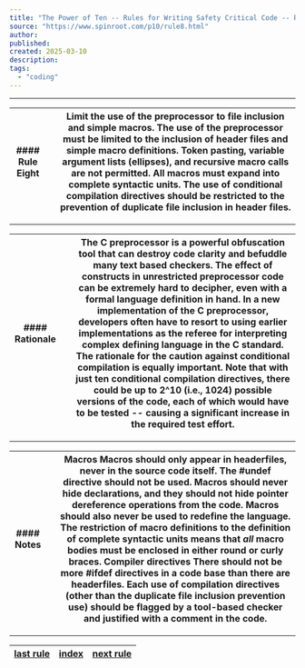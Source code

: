 ```yaml
---
title: "The Power of Ten -- Rules for Writing Safety Critical Code -- Rule Eight"
source: "https://www.spinroot.com/p10/rule8.html"
author:
published:
created: 2025-03-10
description:
tags:
  - "coding"
---
```

---

| #### Rule Eight |  | Limit the use of the preprocessor to file inclusion and simple macros.  The use of the preprocessor must be limited to the inclusion of header files and simple macro definitions. Token pasting, variable argument lists (ellipses), and recursive macro calls are not permitted.   All macros must expand into complete syntactic units.   The use of conditional compilation directives should be restricted to the prevention of duplicate file inclusion in header files. |
| --- | --- | --- |

---

| #### Rationale |  | The C preprocessor is a powerful obfuscation tool that can destroy code clarity and befuddle many text based checkers. The effect of constructs in unrestricted preprocessor code can be extremely hard to decipher, even with a formal language definition in hand. In a new implementation of the C preprocessor, developers often have to resort to using earlier implementations as the referee for interpreting complex defining language in the C standard. The rationale for the caution against conditional compilation is equally important. Note that with just ten conditional compilation directives, there could be up to 2^10 (i.e., 1024) possible versions of the code, each of which would have to be tested -- causing a significant increase in the required test effort. |
| --- | --- | --- |

---

| #### Notes |  | **Macros** Macros should only appear in headerfiles, never in the source code itself. The #undef directive should not be used. Macros should never hide declarations, and they should not hide pointer dereference operations from the code. Macros should also never be used to redefine the language.  The restriction of macro definitions to the definition of complete syntactic units means that *all* macro bodies must be enclosed in either round or curly braces.  **Compiler directives** There should not be more #ifdef directives in a code base than there are headerfiles. Each use of compilation directives (other than the duplicate file inclusion prevention use) should be flagged by a tool-based checker and justified with a comment in the code. |
| --- | --- | --- |

---

| [last rule](https://www.spinroot.com/p10/rule7.html) | [index](https://www.spinroot.com/p10/index.html) | [next rule](https://www.spinroot.com/p10/rule9.html) |
| --- | --- | --- |